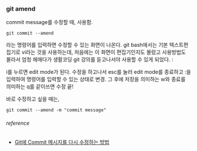 ### git amend

commit message를 수정할 때, 사용함.

```
git commit --amend
```
라는 명령어를 입력하면 수정할 수 있는 화면이 나온다.
git bash에서는 기본 텍스트편집기로 vi라는 것을 사용하는데, 처음에는 이 화면이 편집기인지도 몰랐고 사용방법도 몰라서 엄청 헤매다가
생활코딩 git 강의를 듣고나서야 사용할 수 있게 되었다. :

i를 누르면 edit mode가 된다. 수정을 하고나서 esc를 눌러 edit mode를 종료하고 :을 입력하여 명령어를 입력할 수 있는 상태로 변경. 
그 후에 저장을 의미하는 w와 종료를 의미하는 q를 같이쓰면 수정 끝!

바로 수정하고 싶을 때는,
```
git commit --amend -m "commit message"
```



###### reference
* [Git에 Commit 메시지를 다시 수정하는 방법](https://webisfree.com/2017-02-15/git%EC%97%90-commit-%EB%A9%94%EC%8B%9C%EC%A7%80%EB%A5%BC-%EB%8B%A4%EC%8B%9C-%EC%88%98%EC%A0%95%ED%95%98%EB%8A%94-%EB%B0%A9%EB%B2%95)